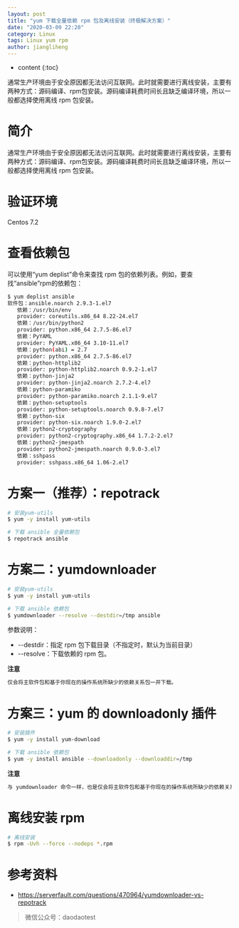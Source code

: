 ```yaml
---
layout: post
title: "yum 下载全量依赖 rpm 包及离线安装（终极解决方案）"
date: "2020-03-09 22:20"
category: Linux
tags: Linux yum rpm
author: jiangliheng
---
```

* content
{:toc}

通常生产环境由于安全原因都无法访问互联网。此时就需要进行离线安装，主要有两种方式：源码编译、rpm包安装。源码编译耗费时间长且缺乏编译环境，所以一般都选择使用离线 rpm 包安装。



# 简介
通常生产环境由于安全原因都无法访问互联网。此时就需要进行离线安装，主要有两种方式：源码编译、rpm包安装。源码编译耗费时间长且缺乏编译环境，所以一般都选择使用离线 rpm 包安装。

# 验证环境
Centos 7.2

# 查看依赖包

可以使用“yum deplist”命令来查找 rpm 包的依赖列表。例如，要查找“ansible”rpm的依赖包：
```bash
$ yum deplist ansible
软件包：ansible.noarch 2.9.3-1.el7
   依赖：/usr/bin/env
   provider: coreutils.x86_64 8.22-24.el7
   依赖：/usr/bin/python2
   provider: python.x86_64 2.7.5-86.el7
   依赖：PyYAML
   provider: PyYAML.x86_64 3.10-11.el7
   依赖：python(abi) = 2.7
   provider: python.x86_64 2.7.5-86.el7
   依赖：python-httplib2
   provider: python-httplib2.noarch 0.9.2-1.el7
   依赖：python-jinja2
   provider: python-jinja2.noarch 2.7.2-4.el7
   依赖：python-paramiko
   provider: python-paramiko.noarch 2.1.1-9.el7
   依赖：python-setuptools
   provider: python-setuptools.noarch 0.9.8-7.el7
   依赖：python-six
   provider: python-six.noarch 1.9.0-2.el7
   依赖：python2-cryptography
   provider: python2-cryptography.x86_64 1.7.2-2.el7
   依赖：python2-jmespath
   provider: python2-jmespath.noarch 0.9.0-3.el7
   依赖：sshpass
   provider: sshpass.x86_64 1.06-2.el7
```

# 方案一（推荐）：repotrack

```bash
# 安装yum-utils
$ yum -y install yum-utils

# 下载 ansible 全量依赖包
$ repotrack ansible
```

# 方案二：yumdownloader
```bash
# 安装yum-utils
$ yum -y install yum-utils

# 下载 ansible 依赖包
$ yumdownloader --resolve --destdir=/tmp ansible
```
参数说明：
* --destdir：指定 rpm 包下载目录（不指定时，默认为当前目录）
* --resolve：下载依赖的 rpm 包。

**注意**
```txt
仅会将主软件包和基于你现在的操作系统所缺少的依赖关系包一并下载。
```

# 方案三：yum 的 downloadonly 插件
```bash
# 安装插件
$ yum -y install yum-download

# 下载 ansible 依赖包
$ yum -y install ansible --downloadonly --downloaddir=/tmp
```

**注意**
```txt
与 yumdownloader 命令一样，也是仅会将主软件包和基于你现在的操作系统所缺少的依赖关系包一并下载。
```

# 离线安装 rpm
```bash
# 离线安装
$ rpm -Uvh --force --nodeps *.rpm
```

# 参考资料
- https://serverfault.com/questions/470964/yumdownloader-vs-repotrack

> 微信公众号：daodaotest
